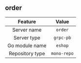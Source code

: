 ## order

| Feature             | Value          |
| :----------------: | :-----------: |
| Server name      |  `order`   |
| Server type        |  `grpc-pb`   |
| Go module name |  `eshop`  |
| Repository type   |  `mono-repo`  |

